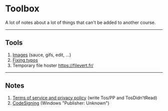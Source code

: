 # Toolbox

A lot of notes about a lot of things that can't be added to 
another course.

<hr class="sr">

## Tools

1. [Images](images/index.md) (sauce, gifs, edit, ...)
2. [Fixing typos](writting/index.md)
3. Temporary file hoster <https://filevert.fr/>

<hr class="sl">

## Notes

1. [Terms of service and privacy policy](tos/index.md) (write Tos/PP and TosDidn'tRead)
2. [CodeSigning](codesigning/index.md) (Windows "Publisher: Unknown")